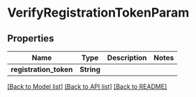 # VerifyRegistrationTokenParam

## Properties

Name | Type | Description | Notes
------------ | ------------- | ------------- | -------------
**registration_token** | **String** |  | 

[[Back to Model list]](../README.md#documentation-for-models) [[Back to API list]](../README.md#documentation-for-api-endpoints) [[Back to README]](../README.md)


